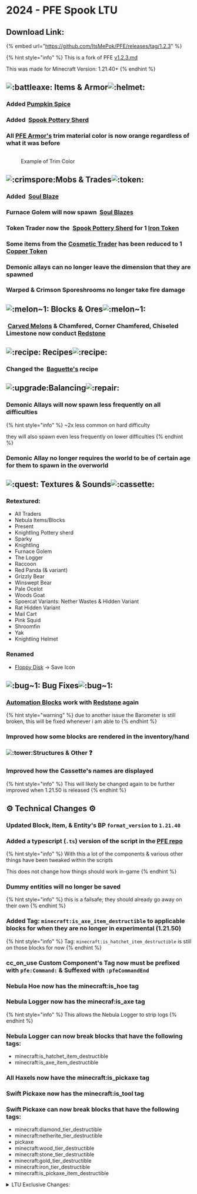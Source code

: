 # 2024 - PFE Spook LTU

## Download Link:

{% embed url="https://github.com/ItsMePok/PFE/releases/tag/1.2.3" %}

{% hint style="info" %}
This is a fork of PFE [v1.2.3.md](../full-releases/v1.2.3.md "mention")

This was made for Minecraft Version: 1.21.40+
{% endhint %}

## ![:battleaxe:](https://cdn.discordapp.com/emojis/1256321695808098417.webp?size=44\&quality=lossless) **Items & Armor**![:helmet:](https://cdn.discordapp.com/emojis/1256357335530471548.webp?size=44\&quality=lossless)

### Added <img src="https://github.com/ItsMePok/PFE/blob/wikiAssets/wikiMain/pumpkin_spice.png?raw=true" alt="" data-size="line">[Pumpkin Spice](../../items/foods/pumpkin-spice.md)

### Added <img src="https://github.com/ItsMePok/PFE/blob/wikiAssets/wikiMain/spook_pottery_sherd.png?raw=true" alt="" data-size="line"> [Spook Pottery Sherd](../../blocks/pottery-sherds/spook-pottery-sherd.md)

### All [PFE Armor's](../../armor/) trim material color is now orange regardless of what it was before

<figure><img src="https://cdn.discordapp.com/icons/1254489738883367056/b508d803e9d4ffb7d3e22cc1bf75ce7d" alt=""><figcaption><p>Example of Trim Color</p></figcaption></figure>

## ![:crimspore:](https://cdn.discordapp.com/emojis/1256322040273698837.webp?size=44\&quality=lossless)**Mobs & Trades**![:token:](https://cdn.discordapp.com/emojis/1256444347256275015.webp?size=44\&quality=lossless)

### Added <img src="https://github.com/ItsMePok/PFE/blob/wikiAssets/Entity/soul_blaze.gif?raw=true" alt="" data-size="line"> [Soul Blaze](../../mobs/hostile-mobs/soul-blaze.md)

### Furnace Golem will now spawn <img src="https://github.com/ItsMePok/PFE/blob/wikiAssets/entity_icon/soul_blaze_icon.png?raw=true" alt="" data-size="line"> [Soul Blazes](../../mobs/hostile-mobs/soul-blaze.md)

### Token Trader now the <img src="https://github.com/ItsMePok/PFE/blob/wikiAssets/wikiMain/spook_pottery_sherd.png?raw=true" alt="" data-size="line"> [Spook Pottery Sherd](../../blocks/pottery-sherds/spook-pottery-sherd.md) for 1 [<img src="https://github.com/ItsMePok/PFE/blob/wikiAssets/wikiMain/iron_token.png?raw=true" alt="" data-size="line">Iron Token](../../items/currency/tokens/iron-token.md)

### Some items from the <img src="https://files.gitbook.com/v0/b/gitbook-x-prod.appspot.com/o/spaces%2FoRbYFakTMIUgDeJx6IfE%2Fuploads%2Fkmj7g6oG8ekeTfkO9jTM%2Fcosmetic_trader.png?alt=media&#x26;token=d208e7f4-1a04-4c9a-995d-c19838e3d82c" alt="" data-size="line">[Cosmetic Trader](../../mobs/traders/cosmetic-trader.md) has been reduced to 1 [<img src="https://github.com/ItsMePok/PFE/blob/wikiAssets/wikiMain/copper_token.png?raw=true" alt="" data-size="line">Copper Token](../../items/currency/tokens/copper-token.md)

### Demonic allays can no longer leave the dimension that they are spawned

### Warped & Crimson Sporeshrooms no longer take fire damage

## ![:melon\~1:](https://cdn.discordapp.com/emojis/1256350899006341221.webp?size=44\&quality=lossless) **Blocks & Ores**![:melon\~1:](https://cdn.discordapp.com/emojis/1256350899006341221.webp?size=44\&quality=lossless)

### <img src="https://cdn.discordapp.com/emojis/1256350899006341221.webp?size=44&#x26;quality=lossless" alt="" data-size="line"> [Carved Melons](../../blocks/melons/) & Chamfered, Corner Chamfered, Chiseled Limestone now conduct <img src="https://minecraft.wiki/images/thumb/Redstone_Dust_JE2_BE2.png/150px-Redstone_Dust_JE2_BE2.png?8cf17" alt="" data-size="line">[Redstone](https://minecraft.wiki/w/Redstone_Dust)

## ![:recipe:](https://cdn.discordapp.com/emojis/1256322223396880527.webp?size=44\&quality=lossless) **Recipes**![:recipe:](https://cdn.discordapp.com/emojis/1256322223396880527.webp?size=44\&quality=lossless) ﻿﻿

### Changed the <img src="https://github.com/ItsMePok/PFE/blob/wikiAssets/wikiMain/baguette.png?raw=true" alt="" data-size="line"> [Baguette's](../../items/foods/baguette.md) recipe

## ![:upgrade:](https://cdn.discordapp.com/emojis/1256321190071504987.webp?size=44\&quality=lossless)**Balancing**![:repair:](https://cdn.discordapp.com/emojis/1256321195138220123.webp?size=44\&quality=lossless)

### Demonic Allays will now spawn less frequently on all difficulties

{% hint style="info" %}
\~2x less common on hard difficulty

they will also spawn even less frequently on lower difficulties
{% endhint %}

### Demonic Allay no longer requires the world to be of certain age for them to spawn in the overworld

## ![:quest:](https://cdn.discordapp.com/emojis/1256321092641886300.webp?size=44\&quality=lossless) **Textures & Sounds**﻿﻿![:cassette:](https://cdn.discordapp.com/emojis/1256320846692093982.webp?size=44\&quality=lossless)

### Retextured:

* All Traders
* Nebula Items/Blocks
* Present
* Knightling Pottery sherd
* Sparky
* Knightling
* Furnace Golem
* The Logger
* Raccoon
* Red Panda (& variant)
* Grizzly Bear
* Winswept Bear
* Pale Ocelot
* Woods Goat
* Spoercat Variants: Nether Wastes & Hidden Variant
* Rat Hidden Variant
* Mail Cart
* Pink Squid
* Shroomfin
* Yak
* Knightling Helmet

### Renamed

* <img src="https://github.com/ItsMePok/PFE/blob/wikiAssets/wikiMain/floppy_disk.png?raw=true" alt="" data-size="line">[Floppy Disk](../../items/boss-drops/floppy-disk.md) -> Save Icon

## ![:bug\~1:](https://cdn.discordapp.com/emojis/1256350899933151273.webp?size=44\&quality=lossless) **Bug Fixes**![:bug\~1:](https://cdn.discordapp.com/emojis/1256350899933151273.webp?size=44\&quality=lossless)

### [Automation Blocks](../../blocks/automation/) work with <img src="https://minecraft.wiki/images/thumb/Redstone_Dust_JE2_BE2.png/150px-Redstone_Dust_JE2_BE2.png?8cf17" alt="" data-size="line">[Redstone](https://minecraft.wiki/w/Redstone_Dust) again

{% hint style="warning" %}
due to another issue the Barometer is still broken, this will be fixed whenever i am able to
{% endhint %}

### Improved how some blocks are rendered in the inventory/hand

### ![:tower:](https://cdn.discordapp.com/emojis/1256321374062903309.webp?size=44\&quality=lossless)**Structures & Other** :question:

### Improved how the Cassette's names are displayed

{% hint style="info" %}
This will likely be changed again to be further improved when 1.21.50 is released
{% endhint %}

## :gear: **Technical Changes** :gear:

### Updated Block, Item, & Entity's BP `format_version` to `1.21.40`

### Added a typescript (`.ts`) version of the script in the [PFE repo](https://github.com/ItsMePok/PFE)

{% hint style="info" %}
With this a lot of the components & various other things have been tweaked within the scripts&#x20;



This does not change how things should work in-game
{% endhint %}

### Dummy entities will no longer be saved

{% hint style="info" %}
this is a failsafe; they should already go away on their own
{% endhint %}

### Added Tag: `minecraft:is_axe_item_destructible` to applicable blocks for when they are no longer in experimental (1.21.50)

{% hint style="info" %}
Tag: `minecraft:is_hatchet_item_destructible` is still on those blocks for now
{% endhint %}

### cc\_on\_use Custom Component's Tag now must be prefixed with `pfe:Command:` & Suffexed with `:pfeCommandEnd`

### Nebula Hoe now has the minecraft:is\_hoe tag

### Nebula Logger now has the minecraf:is\_axe tag

{% hint style="info" %}
This allows the Nebula Logger to strip logs
{% endhint %}

### Nebula Logger can now break blocks that have the following tags:

* minecraft:is\_hatchet\_item\_destructible
* minecraft:is\_axe\_item\_destructible

### All Haxels now have the minecraft:is\_pickaxe tag

### Swift Pickaxe now has the minecraft:is\_tool tag

### Swift Pickaxe can now break blocks that have the following tags:

* minecraft:diamond\_tier\_destructible
* minecraft:netherite\_tier\_destructible
* pickaxe
* minecraft:wood\_tier\_destructible
* minecraft:stone\_tier\_destructible
* minecraft:gold\_tier\_destructible
* minecraft:iron\_tier\_destructible
* minecraft:is\_pickaxe\_item\_destructible

<details>

<summary>LTU Exclusive Changes:</summary>



### ![:battleaxe:](https://cdn.discordapp.com/emojis/1256321695808098417.webp?size=44\&quality=lossless) **Items & Armor**![:helmet:](https://cdn.discordapp.com/emojis/1256357335530471548.webp?size=44\&quality=lossless)

* all PFE Armor's trim material color is now orange regardless of what it was before

### ![:crimspore:](https://cdn.discordapp.com/emojis/1256322040273698837.webp?size=44\&quality=lossless)**Mobs & Trades**![:token:](https://cdn.discordapp.com/emojis/1256444347256275015.webp?size=44\&quality=lossless)

* Furnace Golem will now spawn <img src="https://github.com/ItsMePok/PFE/blob/wikiAssets/entity_icon/soul_blaze_icon.png?raw=true" alt="" data-size="line"> [Soul Blazes](../../mobs/hostile-mobs/soul-blaze.md)

- Token Trader now the <img src="https://github.com/ItsMePok/PFE/blob/wikiAssets/wikiMain/spook_pottery_sherd.png?raw=true" alt="" data-size="line"> [Spook Pottery Sherd](../../blocks/pottery-sherds/spook-pottery-sherd.md) for 1 [<img src="https://github.com/ItsMePok/PFE/blob/wikiAssets/wikiMain/iron_token.png?raw=true" alt="" data-size="line">Iron Token](../../items/currency/tokens/iron-token.md)

* Some items sold by the cosmetic trader have been reduced to 1 copper token

### ![:upgrade:](https://cdn.discordapp.com/emojis/1256321190071504987.webp?size=44\&quality=lossless)**Balancing**![:repair:](https://cdn.discordapp.com/emojis/1256321195138220123.webp?size=44\&quality=lossless)

* Demonic Allay no longer requires the world to be of certain age for them to spawn in the overworld

### ![:quest:](https://cdn.discordapp.com/emojis/1256321092641886300.webp?size=44\&quality=lossless) **Textures & Sounds**﻿﻿![:cassette:](https://cdn.discordapp.com/emojis/1256320846692093982.webp?size=44\&quality=lossless)

* Retextured
  * All Traders
  * Nebula Items/Blocks
  * Present
  * Knightling Pottery sherd
  * Sparky
  * Knightling
  * Furnace Golem
  * The Logger
  * Raccoon
  * Red Panda (& variant)
  * Grizzly Bear
  * Winswept Bear
  * Pale Ocelot
  * Woods Goat
  * Spoercat Variants: Nether Wastes & Hidden Variant
  * Rat Hidden Variant
  * Mail Cart
  * Pink Squid
  * Shroomfin
  * Yak
  * Knightling Helmet
* Renamed
  * Floppy Disk -> Save Icon

</details>
